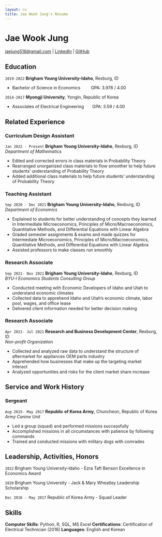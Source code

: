 ```yaml
---
layout: cv
title: Jae Wook Jung's Resume
---
```

# Jae Wook Jung

<div id="webaddress">
<a href="jaejung516@gmail.com">jaejung516@gmail.com</a>
| <a href="https://www.linkedin.com/in/jae-wook-jung">LinkedIn</a>
| <a href="https://github.com/Jae2Wook?tab=repositories">GitHub</a>
</div>

<!-- https://www.monique.tech/the-art-of-markdown -->

## Education

`2019-2022`
__Brigham Young University-Idaho__, Rexburg, ID

- Bachelor of Science in Economics &nbsp; &nbsp; &nbsp;&nbsp;&nbsp; GPA: 3.978 / 4.00


`2014-2017`
__Myongji University__, Yongin, Republic of Korea

- Associates of Electrical Engineering &nbsp; &nbsp; &nbsp; GPA: 3.59 / 4.00


## Related Experience

### Curriculum Design Assistant
`Jan 2022 - Present`
__Brigham Young University-Idaho__, Rexburg, ID <br />
*Department of Mathematics*

- Edited and corrected errors in class materials in Probability Theory
- Rearranged unorganized class materials to flow smoother to help future students’ understanding of Probability Theory
- Added additional class materials to help future students’ understanding of Probability Theory

### Teaching Assistant
`Sep 2020 - Dec 2021`
__Brigham Young University-Idaho__, Rexburg, ID <br />
*Department of Economics*
- Explained to students for better understanding of concepts they learned in Intermediate Microeconomics, Principles of
Micro/Macroeconomics, Quantitative Methods, and Differential Equations with Linear Algebra
- Graded semester assignments & exams and made quizzes for Intermediate Microeconomics, Principles of
Micro/Macroeconomics, Quantitative Methods, and Differential Equations with Linear Algebra
- Assisted professors to make classes run smoothly

### Research Associate
`Sep 2021- Nov 2021`
__Brigham Young University-Idaho__, Rexburg, ID <br />
*BYU-I Economics Students Consulting Group*
- Conducted meeting with Economic Developers of Idaho and Utah to understand economic climates
- Collected data to apprehend Idaho and Utah’s economic climate, labor pool, wages, and office lease
- Delivered client information needed for better decision making

###  Research Associate
`Apr 2021- Jul 2021`
__Research and Business Development Center__, Rexburg, ID <br />
*Non-profit Organization*
- Collected and analyzed raw data to understand the structure of aftermarket for appliances OEM parts industry
- Apprehended how businesses that make up the targeting market interact
- Analyzed opportunities and risks for the client market share increase

## Service and Work History

### Sergeant
`Aug 2015- May 2017`
__Republic of Korea Army__, Chuncheon, Republic of Korea <br />
*Army Canine Unit*
- Led a group (squad) and performed missions successfully
- Accomplished missions in all circumstances with patience by following commands
- Trained and conducted missions with military dogs with comrades

## Leadership, Activities, Honors

`2022`
Brigham Young University-Idaho - Ezra Taft Benson Excellence in Economics Award

`2020`
Brigham Young University - Jack & Mary Wheatley Leadership Scholarship

`Dec 2016 - May 2017`
Republic of Korea Army - Squad Leader

## Skills
__Computer Skills__: Python, R, SQL, MS Excel
__Certifications__: Certification of Electrical Technician (2016)
__Languages__: English and Korean

<!-- ### Footer

Last updated: May 2013 -->


